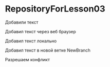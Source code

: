 ﻿# RepositoryForLesson03

Добавили текст

Добавил текст через веб браузер

Добавил текcт локально

Добавил текст в новой ветке NewBranch

Разрешаем конфликт
